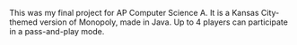 This was my final project for AP Computer Science A.
It is a Kansas City-themed version of Monopoly, made in Java.
Up to 4 players can participate in a pass-and-play mode.
